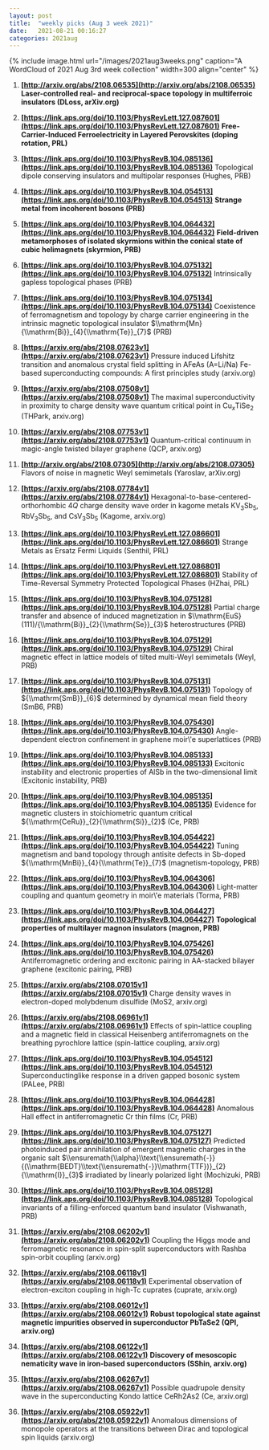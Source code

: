 ```yaml
---
layout: post
title:  "weekly picks (Aug 3 week 2021)"
date:   2021-08-21 00:16:27
categories: 2021aug
---
```


{% include image.html url="/images/2021aug3weeks.png" caption="A WordCloud of 2021 Aug 3rd week collection" width=300 align="center" %}

1. **[http://arxiv.org/abs/2108.06535](http://arxiv.org/abs/2108.06535)** **Laser-controlled real- and reciprocal-space topology in multiferroic insulators (DLoss, arXiv.org)**


1. **[https://link.aps.org/doi/10.1103/PhysRevLett.127.087601](https://link.aps.org/doi/10.1103/PhysRevLett.127.087601)** **Free-Carrier-Induced Ferroelectricity in Layered Perovskites (doping rotation, PRL)**

1. **[https://link.aps.org/doi/10.1103/PhysRevB.104.085136](https://link.aps.org/doi/10.1103/PhysRevB.104.085136)** Topological dipole conserving insulators and multipolar responses (Hughes, PRB)

1. **[https://link.aps.org/doi/10.1103/PhysRevB.104.054513](https://link.aps.org/doi/10.1103/PhysRevB.104.054513)** **Strange metal from incoherent bosons (PRB)**

1. **[https://link.aps.org/doi/10.1103/PhysRevB.104.064432](https://link.aps.org/doi/10.1103/PhysRevB.104.064432)** **Field-driven metamorphoses of isolated skyrmions within the conical state of cubic helimagnets (skyrmion, PRB)**

1. **[https://link.aps.org/doi/10.1103/PhysRevB.104.075132](https://link.aps.org/doi/10.1103/PhysRevB.104.075132)** Intrinsically gapless topological phases (PRB)

1. **[https://link.aps.org/doi/10.1103/PhysRevB.104.075134](https://link.aps.org/doi/10.1103/PhysRevB.104.075134)** Coexistence of ferromagnetism and topology by charge carrier engineering in the intrinsic magnetic topological insulator $\\mathrm{Mn}{\\mathrm{Bi}}_{4}{\\mathrm{Te}}_{7}$ (PRB)



1. **[https://arxiv.org/abs/2108.07623v1](https://arxiv.org/abs/2108.07623v1)** Pressure induced Lifshitz transition and anomalous crystal field splitting in AFeAs (A=Li/Na) Fe-based superconducting compounds: A first principles study (arxiv.org)

1. **[https://arxiv.org/abs/2108.07508v1](https://arxiv.org/abs/2108.07508v1)** The maximal superconductivity in proximity to charge density wave quantum critical point in Cu$_x$TiSe$_2$ (THPark, arxiv.org)

1. **[https://arxiv.org/abs/2108.07753v1](https://arxiv.org/abs/2108.07753v1)** Quantum-critical continuum in magic-angle twisted bilayer graphene (QCP, arxiv.org)


1. **[http://arxiv.org/abs/2108.07305](http://arxiv.org/abs/2108.07305)** Flavors of noise in magnetic Weyl semimetals (Yaroslav, arXiv.org)


1. **[https://arxiv.org/abs/2108.07784v1](https://arxiv.org/abs/2108.07784v1)** Hexagonal-to-base-centered-orthorhombic $4Q$ charge density wave order in kagome metals KV$_3$Sb$_5$, RbV$_3$Sb$_5$, and CsV$_3$Sb$_5$ (Kagome, arxiv.org)



1. **[https://link.aps.org/doi/10.1103/PhysRevLett.127.086601](https://link.aps.org/doi/10.1103/PhysRevLett.127.086601)** Strange Metals as Ersatz Fermi Liquids (Senthil, PRL)

1. **[https://link.aps.org/doi/10.1103/PhysRevLett.127.086801](https://link.aps.org/doi/10.1103/PhysRevLett.127.086801)** Stability of Time-Reversal Symmetry Protected Topological Phases (HZhai, PRL)

1. **[https://link.aps.org/doi/10.1103/PhysRevB.104.075128](https://link.aps.org/doi/10.1103/PhysRevB.104.075128)** Partial charge transfer and absence of induced magnetization in $\\mathrm{EuS}(111)/{\\mathrm{Bi}}_{2}{\\mathrm{Se}}_{3}$ heterostructures (PRB)

1. **[https://link.aps.org/doi/10.1103/PhysRevB.104.075129](https://link.aps.org/doi/10.1103/PhysRevB.104.075129)** Chiral magnetic effect in lattice models of tilted multi-Weyl semimetals (Weyl, PRB)

1. **[https://link.aps.org/doi/10.1103/PhysRevB.104.075131](https://link.aps.org/doi/10.1103/PhysRevB.104.075131)** Topology of ${\\mathrm{SmB}}_{6}$ determined by dynamical mean field theory (SmB6, PRB)

1. **[https://link.aps.org/doi/10.1103/PhysRevB.104.075430](https://link.aps.org/doi/10.1103/PhysRevB.104.075430)** Angle-dependent electron confinement in graphene moir\\'e superlattices (PRB)

1. **[https://link.aps.org/doi/10.1103/PhysRevB.104.085133](https://link.aps.org/doi/10.1103/PhysRevB.104.085133)** Excitonic instability and electronic properties of AlSb in the two-dimensional limit (Excitonic instability, PRB)

1. **[https://link.aps.org/doi/10.1103/PhysRevB.104.085135](https://link.aps.org/doi/10.1103/PhysRevB.104.085135)** Evidence for magnetic clusters in stoichiometric quantum critical ${\\mathrm{CeRu}}_{2}{\\mathrm{Si}}_{2}$ (Ce, PRB)

1. **[https://link.aps.org/doi/10.1103/PhysRevB.104.054422](https://link.aps.org/doi/10.1103/PhysRevB.104.054422)** Tuning magnetism and band topology through antisite defects in Sb-doped ${\\mathrm{MnBi}}_{4}{\\mathrm{Te}}_{7}$ (magnetism-topology, PRB)

1. **[https://link.aps.org/doi/10.1103/PhysRevB.104.064306](https://link.aps.org/doi/10.1103/PhysRevB.104.064306)** Light-matter coupling and quantum geometry in moir\\'e materials (Torma, PRB)

1. **[https://link.aps.org/doi/10.1103/PhysRevB.104.064427](https://link.aps.org/doi/10.1103/PhysRevB.104.064427)** **Topological properties of multilayer magnon insulators (magnon, PRB)**

1. **[https://link.aps.org/doi/10.1103/PhysRevB.104.075426](https://link.aps.org/doi/10.1103/PhysRevB.104.075426)** Antiferromagnetic ordering and excitonic pairing in AA-stacked bilayer graphene (excitonic pairing, PRB)


1. **[https://arxiv.org/abs/2108.07015v1](https://arxiv.org/abs/2108.07015v1)** Charge density waves in electron-doped molybdenum disulfide (MoS2, arxiv.org)

1. **[https://arxiv.org/abs/2108.06961v1](https://arxiv.org/abs/2108.06961v1)** Effects of spin-lattice coupling and a magnetic field in classical Heisenberg antiferromagnets on the breathing pyrochlore lattice (spin-lattice coupling, arxiv.org)



1. **[https://link.aps.org/doi/10.1103/PhysRevB.104.054512](https://link.aps.org/doi/10.1103/PhysRevB.104.054512)** Superconductinglike response in a driven gapped bosonic system (PALee, PRB)

1. **[https://link.aps.org/doi/10.1103/PhysRevB.104.064428](https://link.aps.org/doi/10.1103/PhysRevB.104.064428)** Anomalous Hall effect in antiferromagnetic Cr thin films (Cr, PRB)

1. **[https://link.aps.org/doi/10.1103/PhysRevB.104.075127](https://link.aps.org/doi/10.1103/PhysRevB.104.075127)** Predicted photoinduced pair annihilation of emergent magnetic charges in the organic salt $\\ensuremath{\\alpha}\\text{\\ensuremath{-}}{(\\mathrm{BEDT}\\text{\\ensuremath{-}}\\mathrm{TTF})}_{2}{\\mathrm{I}}_{3}$ irradiated by linearly polarized light (Mochizuki, PRB)

1. **[https://link.aps.org/doi/10.1103/PhysRevB.104.085128](https://link.aps.org/doi/10.1103/PhysRevB.104.085128)** Topological invariants of a filling-enforced quantum band insulator (Vishwanath, PRB)


1. **[https://arxiv.org/abs/2108.06202v1](https://arxiv.org/abs/2108.06202v1)** Coupling the Higgs mode and ferromagnetic resonance in spin-split superconductors with Rashba spin-orbit coupling (arxiv.org)

1. **[https://arxiv.org/abs/2108.06118v1](https://arxiv.org/abs/2108.06118v1)** Experimental observation of electron-exciton coupling in high-Tc cuprates (cuprate, arxiv.org)

1. **[https://arxiv.org/abs/2108.06012v1](https://arxiv.org/abs/2108.06012v1)** **Robust topological state against magnetic impurities observed in superconductor PbTaSe2 (QPI, arxiv.org)**

1. **[https://arxiv.org/abs/2108.06122v1](https://arxiv.org/abs/2108.06122v1)** **Discovery of mesoscopic nematicity wave in iron-based superconductors (SShin, arxiv.org)**

1. **[https://arxiv.org/abs/2108.06267v1](https://arxiv.org/abs/2108.06267v1)** Possible quadrupole density wave in the superconducting Kondo lattice CeRh2As2 (Ce, arxiv.org)

1. **[https://arxiv.org/abs/2108.05922v1](https://arxiv.org/abs/2108.05922v1)** Anomalous dimensions of monopole operators at the transitions between Dirac and topological spin liquids (arxiv.org)

